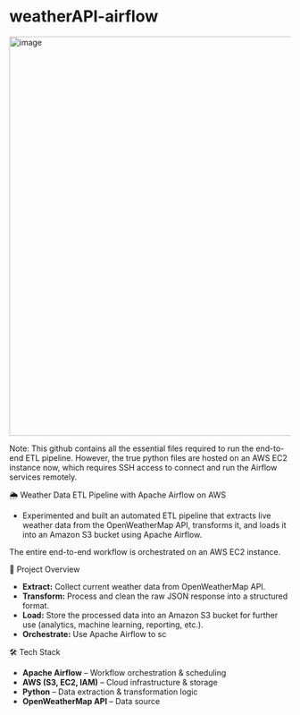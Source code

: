 # weatherAPI-airflow

<img width="1752" height="714" alt="image" src="https://github.com/user-attachments/assets/44633f09-84ff-4211-95a2-fbbdac471abd" />

Note:
This github contains all the essential files required to run the end-to-end ETL pipeline. However, the true python files are hosted on an AWS EC2 instance now, which requires SSH access to connect and run the Airflow services remotely.

🌦️ Weather Data ETL Pipeline with Apache Airflow on AWS

- Experimented and built an automated ETL pipeline that extracts live weather data from the OpenWeatherMap API, transforms it, and loads it into an Amazon S3 bucket using Apache Airflow.

The entire end-to-end workflow is orchestrated on an AWS EC2 instance.

🚀 Project Overview
- **Extract:** Collect current weather data from OpenWeatherMap API.  
- **Transform:** Process and clean the raw JSON response into a structured format.  
- **Load:** Store the processed data into an Amazon S3 bucket for further use (analytics, machine learning, reporting, etc.).  
- **Orchestrate:** Use Apache Airflow to sc


🛠️ Tech Stack
- **Apache Airflow** – Workflow orchestration & scheduling  
- **AWS (S3, EC2, IAM)** – Cloud infrastructure & storage  
- **Python** – Data extraction & transformation logic  
- **OpenWeatherMap API** – Data source

